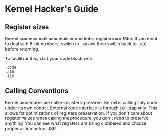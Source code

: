 # Kernel Hacker's Guide

## Register sizes

Kernel assumes both accumulator and index registers are 16bit.
If you need to deal with 8-bit numbers, switch to `_a8` and then switch
back to `_a16` before returning.

To facilitate this, start your code block with:

```
.code
.a16
.i16
```

## Calling Conventions

Kernel procedures are caller-registers-preserve.
Kernel is calling only code under its own control. External code interface is
through `COP`-trap only.
This allows for optimizations of registers preservation. If you don't care
about register values when calling the procedure, you don't need to preserve
anything. You can see what registers are being clobbered and choose proper
action before JSR.
